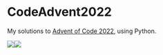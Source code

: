 # CodeAdvent2022

My solutions to [Advent of Code 2022](https://adventofcode.com/2022), using Python.

![](https://img.shields.io/badge/day%20📅-24-blue)![](https://img.shields.io/badge/stars%20⭐-46-yellow)
